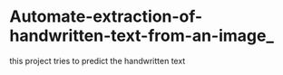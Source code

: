 # Automate-extraction-of-handwritten-text-from-an-image_
this project tries to predict the handwritten text
